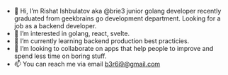 - 👋 Hi, I’m Rishat Ishbulatov aka @brie3 junior golang developer 
recently graduated from geekbrains go development department.
Looking for a job as a backend developer.
- 👀 I’m interested in golang, react, svelte.
- 🌱 I’m currently learning backend production best practicies. 
- 💞️ I’m looking to collaborate on apps that help people to improve and spend less time on boring stuff.
- 📫 You can reach me via email b3r6i9@gmail.com

<!---
brie3/brie3 is a ✨ special ✨ repository because its `README.md` (this file) appears on your GitHub profile.
You can click the Preview link to take a look at your changes.
--->
